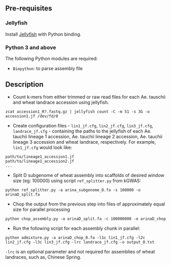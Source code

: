 ## Pre-requisites

### Jellyfish
Install [Jellyfish](https://github.com/gmarcais/Jellyfish) with Python binding.

### Python 3 and above

The following Python modules are required:

* `Biopython`: to parse assembly file

## Description

- Count k-mers from either trimmed or raw read files for each Ae. tauschii and wheat landrace accession using jellyfish.

```
zcat accession1_R?.fastq.gz | jellyfish count -C -m 51 -s 3G -o accession1.jf /dev/fd/0
```

- Create configuration files - `lin1_jf.cfg`, `lin2_jf.cfg`, `lin3_jf.cfg`, `landrace_jf.cfg` -  containing the paths to the jellyfish of each Ae. tauchii lineage 1 accession, Ae. tauchii lineage 2 accession, Ae. tauchii lineage 3 accession and wheat landrace, respectively. For example, `lin1_jf.cfg` would look like:

```
path/to/lineage1_accession1.jf
path/to/lineage1_accession2.jf
...
```

- Split D subgenome of wheat assembly into scaffolds of desired window size (eg: 100000)  using script `ref_splitter.py` from kGWAS:
 
````
python ref_splitter.py -a arina_subgenome_D.fa -s 100000 -o arinaD_split.fa 
````

- Chop the output from the previous step into files of approximately equal size for parallel processing

````
python chop_assembly.py -a arinaD_split.fa -c 100000000 -o arinaD_chop
````

- Run the following script for each assembly chunk in parallel:

```
python admixture.py -a arinaD_chop_0.fa -l1c lin1_jf.cfg -l2c lin2_jf.cfg -l3c lin3_jf.cfg -lrc landrace_jf.cfg -o output_0.txt
```

`-lrc`  is an optional parameter and not required for assemblies of wheat landraces, such as, Chinese Spring.
